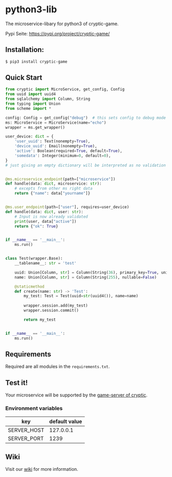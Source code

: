 # python3-lib

The microservice-libary for python3 of cryptic-game.

Pypi Seite: https://pypi.org/project/cryptic-game/

## Installation:

```bash
$ pip3 install cryptic-game
```

## Quick Start

```python
from cryptic import MicroService, get_config, Config
from uuid import uuid4
from sqlalchemy import Column, String
from typing import Union
from scheme import *

config: Config = get_config("debug")  # this sets config to debug mode
ms: MicroService = MicroService(name="echo")
wrapper = ms.get_wrapper()

user_device: dict = {
    'user_uuid': Text(nonempty=True),
    'device_uuid': Email(nonempty=True),
    'active': Boolean(required=True, default=True),
    'somedata': Integer(minimum=0, default=0),
}
# just giving an empty dictionary will be interpreted as no validation required.


@ms.microservice_endpoint(path=["microservice"])
def handle(data: dict, microservice: str):
    # excepts from other ms right data
    return {"name": data["yourname"]}


@ms.user_endpoint(path=["user"], requires=user_device)
def handle(data: dict, user: str):
    # Input is now already validated
    print(user, data["active"])
    return {"ok": True}


if __name__ == '__main__':
    ms.run()


class Test(wrapper.Base):
    __tablename__: str = 'test'

    uuid: Union[Column, str] = Column(String(36), primary_key=True, unique=True)
    name: Union[Column, str] = Column(String(255), nullable=False)

    @staticmethod
    def create(name: str) -> 'Test':
        my_test: Test = Test(uuid=str(uuid4()), name=name)
        
        wrapper.session.add(my_test)
        wrapper.session.commit()

        return my_test


if __name__ == '__main__':
    ms.run()
```

## Requirements

Required are all modules in the `requirements.txt`.

## Test it!

Your microservice will be supported by the [game-server of cryptic](https://github.com/cryptic-game/server).

### Environment variables

| key               | default value |
|-------------------|---------------|
| SERVER_HOST       | 127.0.0.1     |
| SERVER_PORT       | 1239          |

## Wiki

Visit our [wiki](https://github.com/cryptic-game/python3-lib/wiki) for more information.
